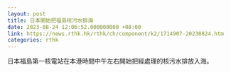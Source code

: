 ```yaml
---
layout: post
title: 日本開始把福島核污水排海
date: 2023-08-24 12:06:52.000000000 +08:00
link: https://news.rthk.hk/rthk/ch/component/k2/1714907-20230824.htm
categories: rthk
---
```


日本福島第一核電站在本港時間中午左右開始把經處理的核污水排放入海。
